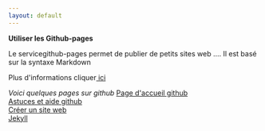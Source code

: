 ```yaml
---
layout: default
---
```

**Utiliser les Github-pages**

Le servicegithub-pages permet de publier de petits sites web ....
Il est basé sur la syntaxe Markdown

Plus d'informations cliquer<a href="https://github.com/adam-p/markdown-here/wiki/Markdown-Cheatsheet"> ici</a> 

*Voici quelques pages sur github*
<a href="https://pages.github.com/">Page d'accueil github</a>  
<a href="https://help.github.com/categories/github-pages-basics/">Astuces et aide github</a>  
<a href="https://jekyllrb.com/">Créer un site web</a>  
<a href="https://help.github.com/articles/configuring-jekyll/">Jekyll</a>  
